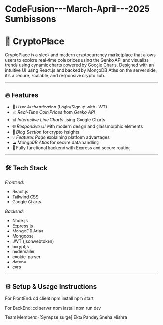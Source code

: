 # CodeFusion---March-April---2025 Sumbissons
# 💸 CryptoPlace

CryptoPlace is a sleek and modern cryptocurrency marketplace that allows users to explore real-time coin prices using the Genko API and visualize trends using dynamic charts powered by Google Charts. Designed with an intuitive UI using React.js and backed by MongoDB Atlas on the server side, it’s a secure, scalable, and responsive crypto hub.

---

## 🔥 Features

- 🔐 *User Authentication* (Login/Signup with JWT)
- 📈 *Real-Time Coin Prices* from *Genko API*
- 📊 *Interactive Line Charts* using Google Charts
- 🌐 *Responsive UI* with modern design and glassmorphic elements
- 🧠 *Blog Section* for crypto insights
- 💡 *Features Page* explaining platform advantages
- ☁ *MongoDB Atlas* for secure data handling
- 🚀 Fully functional backend with Express and secure routing

---

## 🛠 Tech Stack

*Frontend:*
- React.js
- Tailwind CSS
- Google Charts

*Backend:*
- Node.js
- Express.js
- MongoDB Atlas
- Mongoose
- JWT (jsonwebtoken)
- bcryptjs
- nodemailer
- cookie-parser
- dotenv
- cors

---

## ⚙ Setup & Usage Instructions
For FrontEnd:
cd client
npm install
npm start

For BackEnd:
cd server
npm install
npm run dev

Team Members:-[Synapse surge]
Ekta Pandey
Sneha Mishra
